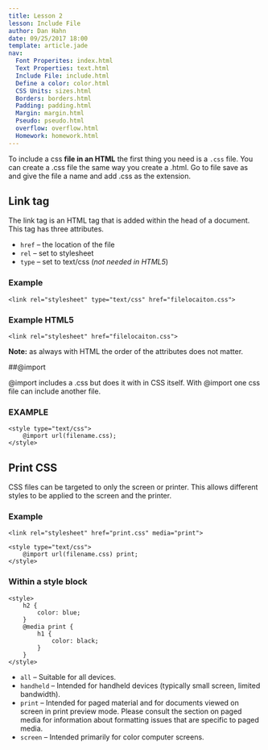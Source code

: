 ```yaml
---
title: Lesson 2
lesson: Include File
author: Dan Hahn
date: 09/25/2017 18:00
template: article.jade
nav:
  Font Properites: index.html
  Text Properties: text.html
  Include File: include.html
  Define a color: color.html
  CSS Units: sizes.html
  Borders: borders.html
  Padding: padding.html
  Margin: margin.html
  Pseudo: pseudo.html
  overflow: overflow.html
  Homework: homework.html
---
```



To include a css **file in an HTML** the first thing you need is a `.css` file.  You can create a .css file the same way you create a .html.  Go to file save as and give the file a name and add .css as the extension.

## Link tag

The link tag is an HTML tag that is added within the head of a document.  This tag has three attributes.

* `href` – the location of the file
* `rel` – set to stylesheet
* `type` – set to text/css (*not needed in HTML5*)

### Example

    <link rel="stylesheet" type="text/css" href="filelocaiton.css">

### Example HTML5

    <link rel="stylesheet" href="filelocaiton.css">

**Note:** as always with HTML the order of the attributes does not matter.

##@import

@import includes a .css but does it with in CSS itself.  With @import one css file can include another file.

### EXAMPLE

    <style type="text/css">
        @import url(filename.css);
    </style>

## Print CSS

CSS files can be targeted to only the screen or printer.  This allows different styles to be applied to the screen and the printer.

### Example

    <link rel="stylesheet" href="print.css" media="print">

    <style type="text/css">
        @import url(filename.css) print;
    </style>

### Within a style block

    <style>
        h2 {
            color: blue;
        }
        @media print {
            h1 {
                color: black;
            }
        }
    </style>


* `all` – Suitable for all devices.
* `handheld` – Intended for handheld devices (typically small screen, limited bandwidth).
* `print` – Intended for paged material and for documents viewed on screen in print preview mode. Please consult the section on paged media for information about formatting issues that are specific to paged media.
* `screen` – Intended primarily for color computer screens.
